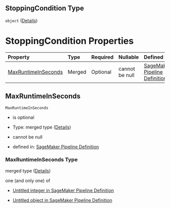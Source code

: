 ## StoppingCondition Type

`object` ([Details](pipeline-definition-definitions-processingargs-properties-stoppingcondition.md))

# StoppingCondition Properties

| Property                                    | Type   | Required | Nullable       | Defined by                                                                                                                                                                                                                                                                           |
| :------------------------------------------ | :----- | :------- | :------------- | :----------------------------------------------------------------------------------------------------------------------------------------------------------------------------------------------------------------------------------------------------------------------------------- |
| [MaxRuntimeInSeconds](#maxruntimeinseconds) | Merged | Optional | cannot be null | [SageMaker Pipeline Definition](pipeline-definition-definitions-integerargumentvalue.md "https://github.com/jerrypeng7773/sagemaker-model-building-pipeline-definition-JSON-schema/schema/#/definitions/ProcessingArgs/properties/StoppingCondition/properties/MaxRuntimeInSeconds") |

## MaxRuntimeInSeconds



`MaxRuntimeInSeconds`

*   is optional

*   Type: merged type ([Details](pipeline-definition-definitions-integerargumentvalue.md))

*   cannot be null

*   defined in: [SageMaker Pipeline Definition](pipeline-definition-definitions-integerargumentvalue.md "https://github.com/jerrypeng7773/sagemaker-model-building-pipeline-definition-JSON-schema/schema/#/definitions/ProcessingArgs/properties/StoppingCondition/properties/MaxRuntimeInSeconds")

### MaxRuntimeInSeconds Type

merged type ([Details](pipeline-definition-definitions-integerargumentvalue.md))

one (and only one) of

*   [Untitled integer in SageMaker Pipeline Definition](pipeline-definition-definitions-integerargumentvalue-oneof-0.md "check type definition")

*   [Untitled object in SageMaker Pipeline Definition](pipeline-definition-definitions-getfunction.md "check type definition")
